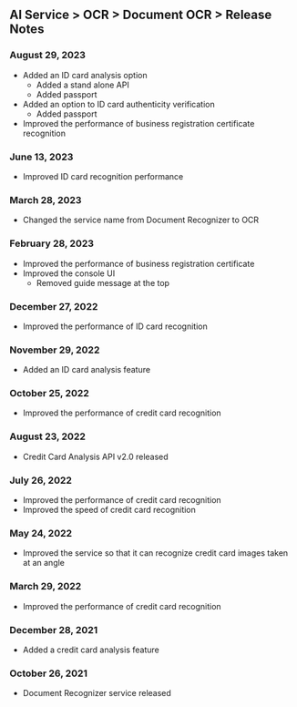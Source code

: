 ## AI Service > OCR > Document OCR > Release Notes

### August 29, 2023
* Added an ID card analysis option
    * Added a stand alone API
    * Added passport
* Added an option to ID card authenticity verification
    * Added passport
* Improved the performance of business registration certificate recognition

### June 13, 2023
* Improved ID card recognition performance

### March 28, 2023
* Changed the service name from Document Recognizer to OCR

### February 28, 2023
* Improved the performance of business registration certificate
* Improved the console UI
    * Removed guide message at the top

### December 27, 2022
* Improved the performance of ID card recognition

### November 29, 2022
* Added an ID card analysis feature

### October 25, 2022
* Improved the performance of credit card recognition

### August 23, 2022
* Credit Card Analysis API v2.0 released

### July 26, 2022
* Improved the performance of credit card recognition
* Improved the speed of credit card recognition

### May 24, 2022
* Improved the service so that it can recognize credit card images taken at an angle

### March 29, 2022
* Improved the performance of credit card recognition

### December 28, 2021
* Added a credit card analysis feature

### October 26, 2021
* Document Recognizer service released